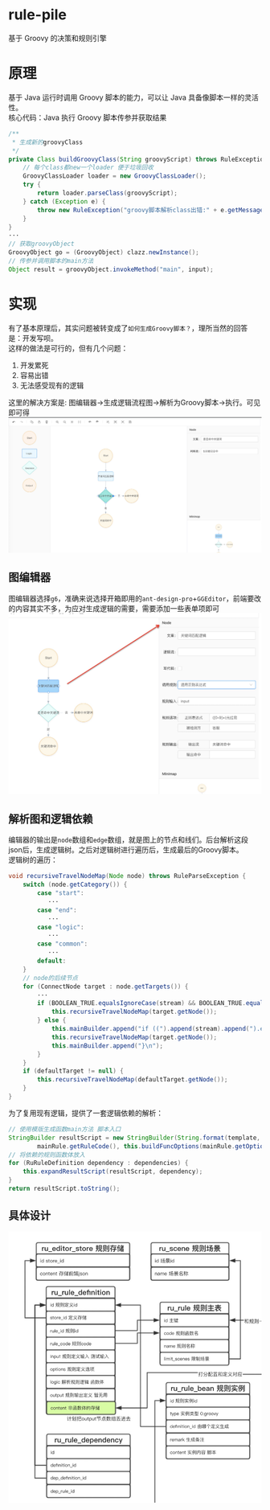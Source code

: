 # rule-pile

基于 Groovy 的决策和规则引擎

# 原理
基于 Java 运行时调用 Groovy 脚本的能力，可以让 Java 具备像脚本一样的灵活性。  
核心代码：Java 执行 Groovy 脚本传参并获取结果
```java
/**
 * 生成新的groovyClass
 */
private Class buildGroovyClass(String groovyScript) throws RuleException {
    // 每个class都new一个loader 便于垃圾回收
    GroovyClassLoader loader = new GroovyClassLoader();
    try {
        return loader.parseClass(groovyScript);
    } catch (Exception e) {
        throw new RuleException("groovy脚本解析class出错:" + e.getMessage());
    }
}
···
// 获取groovyObject
GroovyObject go = (GroovyObject) clazz.newInstance();
// 传参并调用脚本的main方法 
Object result = groovyObject.invokeMethod("main", input);
```

# 实现
有了基本原理后，其实问题被转变成了``如何生成Groovy脚本？``，理所当然的回答是：开发写呗。  
这样的做法是可行的，但有几个问题：
1. 开发累死
2. 容易出错
3. 无法感受现有的逻辑  

这里的解决方案是: 图编辑器->生成逻辑流程图->解析为Groovy脚本->执行。可见即可得
![](/assets/flow2.jpg)

## 图编辑器
图编辑器选择`g6`，准确来说选择开箱即用的`ant-design-pro`+`GGEditor`，前端要改的内容其实不多，为应对生成逻辑的需要，需要添加一些表单项即可
![](/assets/flow3.jpg)

## 解析图和逻辑依赖
编辑器的输出是`node`数组和`edge`数组，就是图上的节点和线们。后台解析这段json后，生成逻辑树。之后对逻辑树进行遍历后，生成最后的Groovy脚本。  
逻辑树的遍历：
```java
void recursiveTravelNodeMap(Node node) throws RuleParseException {
    switch (node.getCategory()) {
        case "start":
           ···
        case "end":
           ···
        case "logic":
           ···
        case "common":
           ···
        default:
    }
    // node的后续节点
    for (ConnectNode target : node.getTargets()) {
        ···
        if (BOOLEAN_TRUE.equalsIgnoreCase(stream) && BOOLEAN_TRUE.equalsIgnoreCase(valve)) {
            this.recursiveTravelNodeMap(target.getNode());
        } else {
            this.mainBuilder.append("if ((").append(stream).append(").equals(").append(valve).append(")) {");
            this.recursiveTravelNodeMap(target.getNode());
            this.mainBuilder.append("}\n");
        }
    }
    if (defaultTarget != null) {
        this.recursiveTravelNodeMap(defaultTarget.getNode());
    }
}
```
为了复用现有逻辑，提供了一套逻辑依赖的解析：
```java
// 使用模版生成函数main方法 脚本入口
StringBuilder resultScript = new StringBuilder(String.format(template,
        mainRule.getRuleCode(), this.buildFuncOptions(mainRule.getOptions(), true)));
// 将依赖的规则函数体放入
for (RuRuleDefinition dependency : dependencies) {
    this.expandResultScript(resultScript, dependency);
}
return resultScript.toString();
```

## 具体设计
![](/assets/er.jpg)
